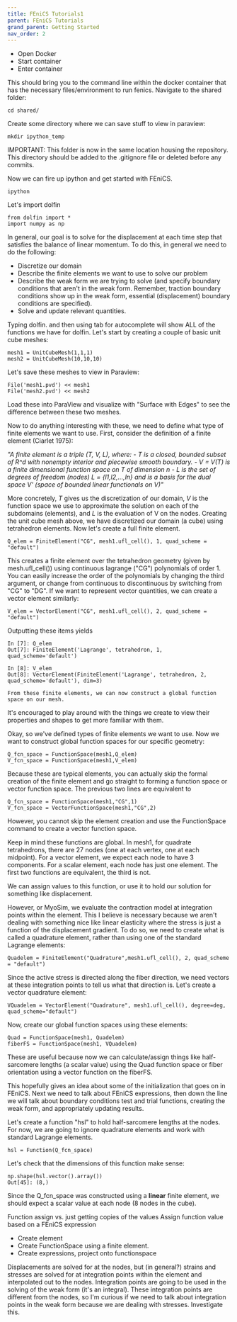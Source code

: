 ```yaml
---
title: FEniCS Tutorials1
parent: FEniCS Tutorials
grand_parent: Getting Started
nav_order: 2
---
```


- Open Docker
- Start container
- Enter container

This should bring you to the command line within the docker container that has the necessary files/environment to run fenics. Navigate to the shared folder:

```
cd shared/
````

Create some directory where we can save stuff to view in paraview:

```
mkdir ipython_temp
```

IMPORTANT: This folder is now in the same location housing the repository. This directory should be added to the .gitignore file or deleted before any commits.  

Now we can fire up ipython and get started with FEniCS.  

```
ipython
```

Let's import dolfin

```
from dolfin import *
import numpy as np
```

In general, our goal is to solve for the displacement at each time step that satisfies the balance of linear momentum. To do this, in general we need to do the following:  
- Discretize our domain
- Describe the finite elements we want to use to solve our problem
- Describe the weak form we are trying to solve (and specify boundary conditions that aren't in the weak form. Remember, traction boundary conditions show up in the weak form, essential (displacement) boundary conditions are specified).
- Solve and update relevant quantities.

Typing dolfin. and then using tab for autocomplete will show ALL of the functions we have for dolfin. Let's start by creating a couple of basic unit cube meshes:  

```
mesh1 = UnitCubeMesh(1,1,1)
mesh2 = UnitCubeMesh(10,10,10)
```

Let's save these meshes to view in Paraview:

```
File('mesh1.pvd') << mesh1
File('mesh2.pvd') << mesh2
```

Load these into ParaView and visualize with "Surface with Edges" to see the difference between these two meshes.

Now to do anything interesting with these, we need to define what type of finite elements we want to use. First, consider the definition of a finite element (Ciarlet 1975):  

*"A finite element is a triple (T, V, L), where:
       - T is a closed, bounded subset of R^d with nonempty interior
         and piecewise smooth boundary.
       - V = V(T) is a finite dimensional function space on T of dimension n
       - L is the set of degrees of freedom (nodes) L = {l1,l2,...,ln} and
         is a basis for the dual space V' (space of bounded linear functionals
         on V)"*

More concretely, *T* gives us the discretization of our domain, *V* is the function space we use to approximate the solution on each of the subdomains (elements), and *L* is the evaluation of V on the nodes. Creating the unit cube mesh above, we have discretized our domain (a cube) using tetrahedron elements. Now let's create a full finite element.

```
Q_elem = FiniteElement("CG", mesh1.ufl_cell(), 1, quad_scheme = "default")
```

This creates a finite element over the tetrahedron geometry (given by mesh.ufl_cell()) using continuous lagrange ("CG") polynomials of order 1. You can easily increase the order of the polynomials by changing the third argument, or change from continuous to discontinuous by switching from "CG" to "DG". If we want to represent vector quantities, we can create a vector element similarly:  

```
V_elem = VectorElement("CG", mesh1.ufl_cell(), 2, quad_scheme = "default")
```
Outputting these items yields
```
In [7]: Q_elem
Out[7]: FiniteElement('Lagrange', tetrahedron, 1, quad_scheme='default')

In [8]: V_elem
Out[8]: VectorElement(FiniteElement('Lagrange', tetrahedron, 2, quad_scheme='default'), dim=3)

From these finite elements, we can now construct a global function space on our mesh.
```
It's encouraged to play around with the things we create to view their properties and shapes to get more familiar with them.

Okay, so we've defined types of finite elements we want to use. Now we want to construct global function spaces for our specific geometry:

```
Q_fcn_space = FunctionSpace(mesh1,Q_elem)
V_fcn_space = FunctionSpace(mesh1,V_elem)
```

Because these are typical elements, you can actually skip the formal creation of the finite element and go straight to forming a function space or vector function space. The previous two lines are equivalent to
```
Q_fcn_space = FunctionSpace(mesh1,"CG",1)
V_fcn_space = VectorFunctionSpace(mesh1,"CG",2)
```
However, you cannot skip the element creation and use the FunctionSpace command to create a vector function space.

Keep in mind these functions are global. In mesh1, for quadrate tetrahedrons, there are 27 nodes (one at each vertex, one at each midpoint). For a vector element, we expect each node to have 3 components. For a scalar element, each node has just one element. The first two functions are equivalent, the third is not.

We can assign values to this function, or use it to hold our solution for something like displacement.

However, or MyoSim, we evaluate the contraction model at integration points within the element. This I believe is necessary because we aren't dealing with something nice like linear elasticity where the stress is just a function of the displacement gradient. To do so, we need to create what is called a quadrature element, rather than using one of the standard Lagrange elements:

```
Quadelem = FiniteElement("Quadrature",mesh1.ufl_cell(), 2, quad_scheme = "default")
```

Since the active stress is directed along the fiber direction, we need vectors at these integration points to tell us what that direction is. Let's create a vector quadrature element:

```
VQuadelem = VectorElement("Quadrature", mesh1.ufl_cell(), degree=deg, quad_scheme="default")
```
Now, create our global function spaces using these elements:
```
Quad = FunctionSpace(mesh1, Quadelem)
fiberFS = FunctionSpace(mesh1, VQuadelem)
```

These are useful because now we can calculate/assign things like half-sarcomere lengths (a scalar value) using the Quad function space or fiber orientation using a vector function on the fiberFS.

This hopefully gives an idea about some of the initialization that goes on in FEniCS. Next we need to talk about FEniCS expressions, then down the line we will talk about boundary conditions test and trial functions, creating the weak form, and appropriately updating results.

Let's create a function "hsl" to hold half-sarcomere lengths at the nodes. For now, we are going to ignore quadrature elements and work with standard Lagrange elements.

```
hsl = Function(Q_fcn_space)
```
Let's check that the dimensions of this function make sense:
```
np.shape(hsl.vector().array())
Out[45]: (8,)
```
Since the Q_fcn_space was constructed using a **linear** finite element, we should expect a scalar value at each node (8 nodes in the cube).

Function assign vs. just getting copies of the  values
Assign function value based on a FEniCS expression


- Create element
- Create FunctionSpace using a finite element.
- Create expressions, project onto functionspace

Displacements are solved for at the nodes, but (in general?) strains and stresses are solved for at integration points within the element and interpolated out to the nodes. Integration points are going to be used in the solving of the weak form (it's an integral). These integration points are different from the nodes, so I'm curious if we need to talk about integration points in the weak form because we are dealing with stresses. Investigate this.
